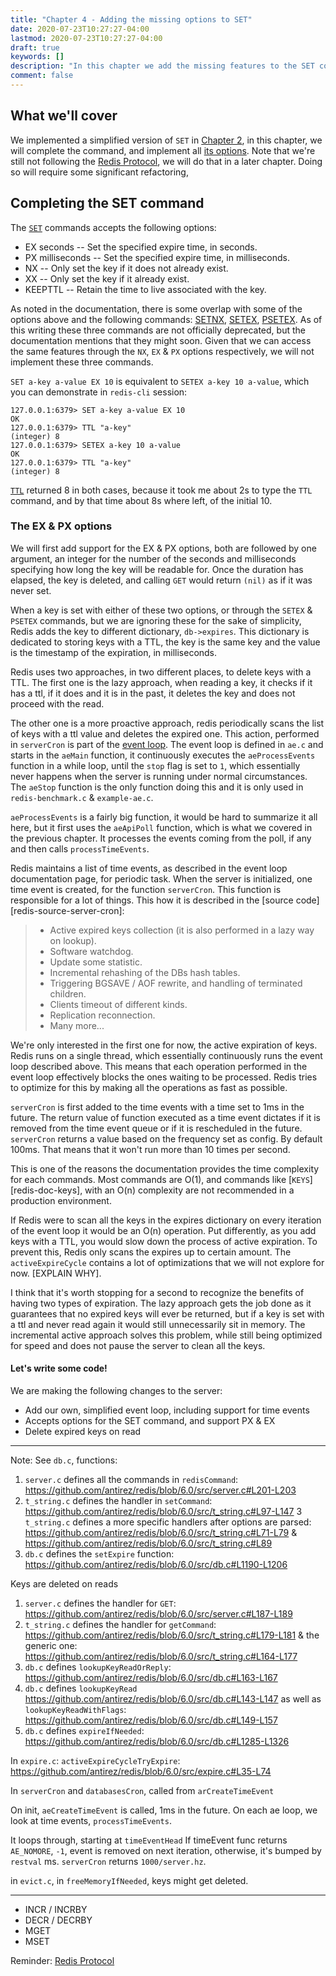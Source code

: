 ```yaml
---
title: "Chapter 4 - Adding the missing options to SET"
date: 2020-07-23T10:27:27-04:00
lastmod: 2020-07-23T10:27:27-04:00
draft: true
keywords: []
description: "In this chapter we add the missing features to the SET command we implemented in chapter 2, EX, PX, NX, XX & KEEPTTL"
comment: false
---
```


## What we'll cover

We implemented a simplified version of `SET` in [Chapter 2][chapter-2], in this chapter, we will complete the command, and implement all [its options][redis-doc-set]. Note that we're still not following the [Redis Protocol][redis-protocol], we will do that in a later chapter. Doing so will require some significant refactoring,

## Completing the SET command

The [`SET`][redis-doc-set] commands accepts the following options:


- EX seconds -- Set the specified expire time, in seconds.
- PX milliseconds -- Set the specified expire time, in milliseconds.
- NX -- Only set the key if it does not already exist.
- XX -- Only set the key if it already exist.
- KEEPTTL -- Retain the time to live associated with the key.

As noted in the documentation, there is some overlap with some of the options above and the following commands: [SETNX][redis-doc-setnx], [SETEX][redis-doc-setex], [PSETEX][redis-doc-psetex]. As of this writing these three commands are not officially deprecated, but the documentation mentions that they might soon. Given that we can access the same features through the `NX`, `EX` & `PX` options respectively, we will not implement these three commands.

`SET a-key a-value EX 10` is equivalent to `SETEX a-key 10 a-value`, which you can demonstrate in `redis-cli` session:

```
127.0.0.1:6379> SET a-key a-value EX 10
OK
127.0.0.1:6379> TTL "a-key"
(integer) 8
127.0.0.1:6379> SETEX a-key 10 a-value
OK
127.0.0.1:6379> TTL "a-key"
(integer) 8
```

[`TTL`][redis-doc-ttl] returned 8 in both cases, because it took me about 2s to type the `TTL` command, and by that time about 8s where left, of the initial 10.

### The EX & PX options

We will first add support for the EX & PX options, both are followed by one argument, an integer for the number of the seconds and milliseconds specifying how long the key will be readable for. Once the duration has elapsed, the key is deleted, and calling `GET` would return `(nil)` as if it was never set.

When a key is set with either of these two options, or through the `SETEX` & `PSETEX` commands, but we are ignoring these for the sake of simplicity, Redis adds the key to different dictionary, `db->expires`. This dictionary is dedicated to storing keys with a TTL, the key is the same key and the value is the timestamp of the expiration, in milliseconds.

Redis uses two approaches, in two different places, to delete keys with a TTL. The first one is the lazy approach, when reading a key, it checks if it has a ttl, if it does and it is in the past, it deletes the key and does not proceed with the read.

The other one is a more proactive approach, redis periodically scans the list of keys with a ttl value and deletes the expired one. This action, performed in `serverCron` is part of the [event loop][redis-doc-event-loop]. The event loop is defined in `ae.c` and starts in the `aeMain` function, it continuously executes the `aeProcessEvents` function in a while loop, until the `stop` flag is set to `1`, which essentially never happens when the server is running under normal circumstances. The `aeStop` function is the only function doing this and it is only used in `redis-benchmark.c` & `example-ae.c`.

`aeProcessEvents` is a fairly big function, it would be hard to summarize it all here, but it first uses the `aeApiPoll` function, which is what we covered in the previous chapter. It processes the events coming from the poll, if any and then calls `processTimeEvents`.

Redis maintains a list of time events, as described in the event loop documentation page, for periodic task. When the server is initialized, one time event is created, for the function `serverCron`. This function is responsible for a lot of things. This how it is described in the [source code][redis-source-server-cron]:

> - Active expired keys collection (it is also performed in a lazy way on lookup).
> - Software watchdog.
> - Update some statistic.
> - Incremental rehashing of the DBs hash tables.
> - Triggering BGSAVE / AOF rewrite, and handling of terminated children.
> - Clients timeout of different kinds.
> - Replication reconnection.
> - Many more...

We're only interested in the first one for now, the active expiration of keys. Redis runs on a single thread, which essentially continuously runs the event loop described above. This means that each operation performed in the event loop effectively blocks the ones waiting to be processed. Redis tries to optimize for this by making all the operations as fast as possible.

`serverCron` is first added to the time events with a time set to 1ms in the future. The return value of function executed as a time event dictates if it is removed from the time event queue or if it is rescheduled in the future. `serverCron` returns a value based on the frequency set as config. By default 100ms. That means that it won't run more than 10 times per second.

This is one of the reasons the documentation provides the time complexity for each commands. Most commands are O(1), and commands like [`KEYS`][redis-doc-keys], with an O(n) complexity are not recommended in a production environment.

If Redis were to scan all the keys in the expires dictionary on every iteration of the event loop it would be an O(n) operation. Put differently, as you add keys with a TTL, you would slow down the process of active expiration. To prevent this, Redis only scans the expires up to certain amount. The `activeExpireCycle` contains a lot of optimizations that we will not explore for now. [EXPLAIN WHY].

I think that it's worth stopping for a second to recognize the benefits of having two types of expiration. The lazy approach gets the job done as it guarantees that no expired keys will ever be returned, but if a key is set with a ttl and never read again it would still unnecessarily sit in memory. The incremental active approach solves this problem, while still being optimized for speed and does not pause the server to clean all the keys.

#### Let's write some code!

We are making the following changes to the server:

- Add our own, simplified event loop, including support for time events
- Accepts options for the SET command, and support PX & EX
- Delete expired keys on read


---

Note: See `db.c`, functions:

1. `server.c` defines all the commands in `redisCommand`:   https://github.com/antirez/redis/blob/6.0/src/server.c#L201-L203
2. `t_string.c` defines the handler in `setCommand`: https://github.com/antirez/redis/blob/6.0/src/t_string.c#L97-L147
3  `t_string.c` defines a more specific handlers after options are parsed: https://github.com/antirez/redis/blob/6.0/src/t_string.c#L71-L79 & https://github.com/antirez/redis/blob/6.0/src/t_string.c#L89
4. `db.c` defines the `setExpire` function: https://github.com/antirez/redis/blob/6.0/src/db.c#L1190-L1206

Keys are deleted on reads

1. `server.c` defines the handler for `GET`: https://github.com/antirez/redis/blob/6.0/src/server.c#L187-L189
2. `t_string.c` defines the handler for `getCommand`: https://github.com/antirez/redis/blob/6.0/src/t_string.c#L179-L181 & the generic one: https://github.com/antirez/redis/blob/6.0/src/t_string.c#L164-L177
3. `db.c` defines `lookupKeyReadOrReply`: https://github.com/antirez/redis/blob/6.0/src/db.c#L163-L167
4. `db.c` defines `lookupKeyRead`  https://github.com/antirez/redis/blob/6.0/src/db.c#L143-L147 as well as `lookupKeyReadWithFlags`: https://github.com/antirez/redis/blob/6.0/src/db.c#L149-L157
5. `db.c` defines `expireIfNeeded`: https://github.com/antirez/redis/blob/6.0/src/db.c#L1285-L1326

In `expire.c`: `activeExpireCycleTryExpire`: https://github.com/antirez/redis/blob/6.0/src/expire.c#L35-L74

In `serverCron` and `databasesCron`, called from `arCreateTimeEvent`

On init, `aeCreateTimeEvent` is called, 1ms in the future. On each ae loop, we look at time events, `processTimeEvents`.

It loops through, starting at `timeEventHead`
If timeEvent func returns `AE_NOMORE`, `-1`, event is removed on next iteration, otherwise, it's bumped by `restval` ms. `serverCron` returns `1000/server.hz`.

in `evict.c`, in `freeMemoryIfNeeded`, keys might get deleted.

---

- INCR / INCRBY
- DECR / DECRBY
- MGET
- MSET

Reminder:
[Redis Protocol](https://redis.io/topics/protocol#resp-bulk-strings)


[chapter-2]:/post/chapter-2-respond-to-get-and-set/
[redis-protocol]:https://redis.io/topics/protocol
[redis-doc-set]:https://redis.io/commands/set
[redis-doc-setnx]:https://redis.io/commands/setnx
[redis-doc-setex]:https://redis.io/commands/setex
[redis-doc-psetex]:https://redis.io/commands/psetex
[redis-doc-ttl]:http://redis.io/commands/ttl
[redis-doc-event-loop]:https://redis.io/topics/internals-rediseventlib
[redis-docs-keys]:https://redis.io/commands/keys
